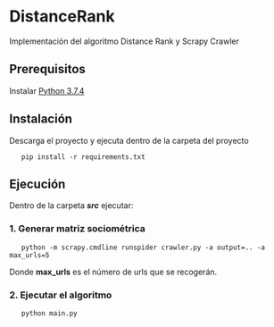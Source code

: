 # DistanceRank
 Implementación del algoritmo Distance Rank y Scrapy Crawler
 ## Prerequisitos
   Instalar [Python 3.7.4](https://www.python.org/downloads/release/python-374/)
   
 ## Instalación
      
   Descarga el proyecto y ejecuta dentro de la carpeta del proyecto
  ```
     pip install -r requirements.txt
  ```

## Ejecución
 Dentro de la carpeta ***src*** ejecutar:
   ### 1. Generar matriz sociométrica
   ```
      python -m scrapy.cmdline runspider crawler.py -a output=.. -a max_urls=5
   ```
   Donde **max_urls** es el número de urls que se recogerán.
 
   ### 2. Ejecutar el algoritmo
   ```
      python main.py
   ```


